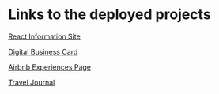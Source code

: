 # Links to the deployed projects

[React Information Site](https://visionary-brioche-307675.netlify.app/)

[Digital Business Card](https://superlative-frangollo-19d152.netlify.app/)

[Airbnb Experiences Page](https://grand-kulfi-4b34ab.netlify.app/)

[Travel Journal](https://shiny-halva-153339.netlify.app/)